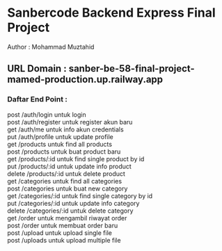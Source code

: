 # Sanbercode Backend Express Final Project
Author : Mohammad Muztahid
  
## URL Domain : sanber-be-58-final-project-mamed-production.up.railway.app
  
### Daftar End Point :   
post /auth/login untuk login  
post /auth/register untuk register akun baru  
get /auth/me untuk info akun credentials  
put /auth/profile untuk update profile  
get /products untuk find all products  
post /products untuk buat product baru  
get /products/:id untuk find single product by id  
put /products/:id untuk update info product  
delete /products/:id untuk delete product  
get /categories untuk find all categories  
post /categories untuk buat new category  
get /categories/:id untuk find single category by id  
put /categories/:id untuk update info category  
delete /categories/:id untuk delete category  
get /order untuk mengambil riwayat order  
post /order untuk membuat order baru  
post /upload untuk upload single file  
post /uploads untuk upload multiple file  
